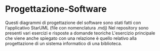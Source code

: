 # Progettazione-Software
Questi diagrammi di progettazione del software sono stati fatti con l'applicativo StarUML (file con nomenclatura .mdj)
Nel repository sono presenti vari esercizi e risposte a domande teoriche
L'esercizio principale che viene anche spiegato con una relazione è quello relativo alla progettazione di un sistema informatico di una biblioteca.
